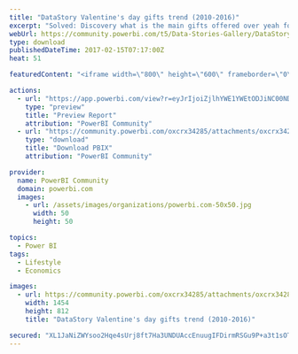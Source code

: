 ```yaml
---
title: "DataStory Valentine's day gifts trend (2010-2016)"
excerpt: "Solved: Discovery what is the main gifts offered over yeah for Valentine's Day, from 2010 to 2016. Power BI allows you to understand trends with data"
webUrl: https://community.powerbi.com/t5/Data-Stories-Gallery/DataStory-Valentine-s-day-gifts-trend-2010-2016/m-p/127774
type: download
publishedDateTime: 2017-02-15T07:17:00Z
heat: 51

featuredContent: "<iframe width=\"800\" height=\"600\" frameborder=\"0\" src=\"https://app.powerbi.com/view?r=eyJrIjoiZjlhYWE1YWEtODJiNC00NDU3LTgzNmYtOTBiNjFiMzUzZTA4IiwidCI6ImJkNGZjZDM3LWRmZmEtNDk0OC1iMjU4LWQ3ZjlhN2I1Y2IxYyIsImMiOjh9\"></iframe>"

actions:
  - url: "https://app.powerbi.com/view?r=eyJrIjoiZjlhYWE1YWEtODJiNC00NDU3LTgzNmYtOTBiNjFiMzUzZTA4IiwidCI6ImJkNGZjZDM3LWRmZmEtNDk0OC1iMjU4LWQ3ZjlhN2I1Y2IxYyIsImMiOjh9"
    type: "preview"
    title: "Preview Report"
    attribution: "PowerBI Community"
  - url: "https://community.powerbi.com/oxcrx34285/attachments/oxcrx34285/DataStoriesGallery/643/2/2017-W7-Valentines%20Day%20Spending.pbix"
    type: "download"
    title: "Download PBIX"
    attribution: "PowerBI Community"

provider:
  name: PowerBI Community
  domain: powerbi.com
  images:
    - url: /assets/images/organizations/powerbi.com-50x50.jpg
      width: 50
      height: 50

topics:
  - Power BI
tags:
  - Lifestyle
  - Economics

images:
  - url: https://community.powerbi.com/oxcrx34285/attachments/oxcrx34285/DataStoriesGallery/643/1/pbi-valentine-thumbnail.jpg
    width: 1454
    height: 812
    title: "DataStory Valentine's day gifts trend (2010-2016)"

secured: "XL1JaNiZWYsoo2Hqe4sUrj8ft7Ha3UNDUAccEnuugIFDirmRSGu9P+a3t1sOTnJXm3meVzrF+fZ8pOEFyQTUiMyEFb2BzaUqbvjYHeSlUEH65I49CerM+9BNOsXnnt2Psf+h3V/X88R9mXjUdbKWvUZTDkx/52tq3bSuS938lD8WizsH8BzTxgFLDzVYmExyhgNWtJPeOtWBt33tPt5/64G6L1zN4Rf5OI8wznZ4ob/x7Ozouxre9PVtlWKYQ8cFhx2WSHoFhesTlwWwqZ7vjkF1m6/Dbcv5Gwnz8/2LNv4WnMJJp2rgTxUA++wDDCrBIaDzGlXbQXW775acp0XrfT9hWZSvi2p+3pe0LvIVNPYP3FrurQwziEecLa2ltjq2y909I9JfMtDYM02C9ni8b9IasVbCbcULGBmUEHh8TII=;eUjhBLUt/ukyraCQ4xt04g=="
---
```


